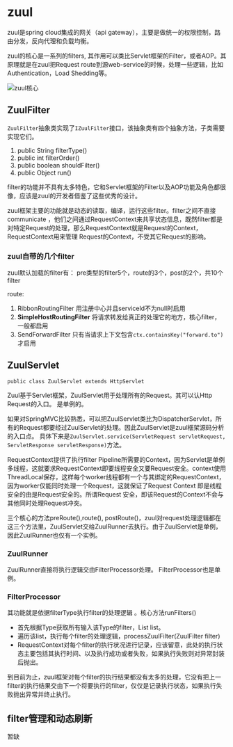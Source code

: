 # zuul
zuul是spring cloud集成的网关（api gateway），主要是做统一的权限控制，路由分发，反向代理和负载均衡。

zuul的核心是一系列的filters, 其作用可以类比Servlet框架的Filter，或者AOP。其原理就是在zuul把Request route到源web-service的时候，处理一些逻辑，比如Authentication，Load Shedding等。

![zuul核心](https://i.imgur.com/1ykZzW6.png)

## ZuulFilter
`ZuulFilter`抽象类实现了`IZuulFilter`接口，该抽象类有四个抽象方法，子类需要实现它们。

1. public String filterType()
2. public int filterOrder()
3. public boolean shouldFilter()
4. public Object run()

filter的功能并不具有太多特色，它和Servlet框架的Filter以及AOP功能及角色都很像，应该是zuul的开发者借鉴了这些优秀的设计。 

zuul框架主要的功能就是动态的读取，编译，运行这些filter。filter之间不直接communicate ，他们之间通过RequestContext来共享状态信息，既然filter都是对特定Request的处理，那么RequestContext就是Request的Context，RequestContext用来管理 Request的Context，不受其它Request的影响。 

### zuul自带的几个filter
zuul默认加载的filter有： pre类型的filter5个，route的3个，post的2个，共10个filter

route:

1. RibbonRoutingFilter 用注册中心并且serviceId不为null时启用
2. **SimpleHostRoutingFilter** 将请求转发给真正的处理它的地方，核心filter，一般都启用
3. SendForwardFilter 只有当请求上下文包含`ctx.containsKey("forward.to")`才启用

## ZuulServlet
`public class ZuulServlet extends HttpServlet`

Zuul基于Servlet框架，ZuulServlet用于处理所有的Request。其可以认Http Request的入口。 是单例的。

如果对SpringMVC比较熟悉，可以把ZuulServlet类比为DispatcherServlet，所有的Request都要经过ZuulServlet的处理。因此ZuulServlet是zuul框架源码分析的入口点。 具体下来是`ZuulServlet.service(ServletRequest servletRequest, ServletResponse servletResponse)`方法。

RequestContext提供了执行filter Pipeline所需要的Context，因为Servlet是单例多线程，这就要求RequestContext即要线程安全又要Request安全。context使用ThreadLocal保存，这样每个worker线程都有一个与其绑定的RequestContext，因为worker仅能同时处理一个Request，这就保证了Request Context 即是线程安全的由是Request安全的。所谓Request 安全，即该Request的Context不会与其他同时处理Request冲突。 

三个核心的方法preRoute(),route(), postRoute()，zuul对request处理逻辑都在这三个方法里，ZuulServlet交给ZuulRunner去执行。由于ZuulServlet是单例，因此ZuulRunner也仅有一个实例。

### ZuulRunner

ZuulRunner直接将执行逻辑交由FilterProcessor处理。 FilterProcessor也是单例。

### FilterProcessor

其功能就是依据filterType执行filter的处理逻辑 。核心方法runFilters()

- 首先根据Type获取所有输入该Type的filter，List<ZuulFilter> list。
- 遍历该list，执行每个filter的处理逻辑，processZuulFilter(ZuulFilter filter)
- RequestContext对每个filter的执行状况进行记录，应该留意，此处的执行状态主要包括其执行时间、以及执行成功或者失败，如果执行失败则对异常封装后抛出。 

到目前为止，zuul框架对每个filter的执行结果都没有太多的处理，它没有把上一filter的执行结果交由下一个将要执行的filter，仅仅是记录执行状态，如果执行失败抛出异常并终止执行。

## filter管理和动态刷新

暂缺